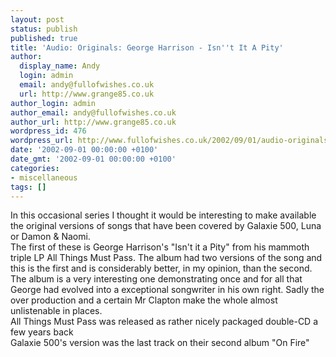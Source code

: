 ```yaml
---
layout: post
status: publish
published: true
title: 'Audio: Originals: George Harrison - Isn''t It A Pity'
author:
  display_name: Andy
  login: admin
  email: andy@fullofwishes.co.uk
  url: http://www.grange85.co.uk
author_login: admin
author_email: andy@fullofwishes.co.uk
author_url: http://www.grange85.co.uk
wordpress_id: 476
wordpress_url: http://www.fullofwishes.co.uk/2002/09/01/audio-originals-george-harrison-isnt-it-a-pity/
date: '2002-09-01 00:00:00 +0100'
date_gmt: '2002-09-01 00:00:00 +0100'
categories:
- miscellaneous
tags: []
---
```

<p>In this occasional series I thought it would be interesting to make available the original versions of songs that have been covered by Galaxie 500, Luna or Damon & Naomi.<br />The first of these is George Harrison's "Isn't it a Pity" from his mammoth triple LP All Things Must Pass. The album had two versions of the song and this is the first and is considerably better, in my opinion, than the second.<br />The album is a very interesting one demonstrating once and for all that George had evolved into a exceptional songwriter in his own right. Sadly the over production and a certain Mr Clapton make the whole almost unlistenable in places.<br />All Things Must Pass was released as rather nicely packaged double-CD a few years back<br />Galaxie 500's version was the last track on their second album "On Fire"</p>
